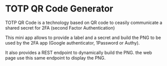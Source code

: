 TOTP QR Code Generator
=========================

TOTP QR Code is a technology based on QR code to ceasily communicate a shared secret for 2FA (second Factor Authentication)

This mini app allows to provide a label and a secret and build the PNG to be used by the 2FA app (Google authenticator, 1Password or Authy).

It also provides a REST endpoint to dynamically build the PNG. the web page use this same endpoint to display the PNG.